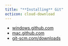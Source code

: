```yaml
---
title: "**Installing** Git"
octicon: cloud-download
---
```


* [windows.github.com](https://windows.github.com)
* [mac.github.com](https://mac.github.com)
* [git-scm.com/downloads](http://git-scm.com/downloads)
